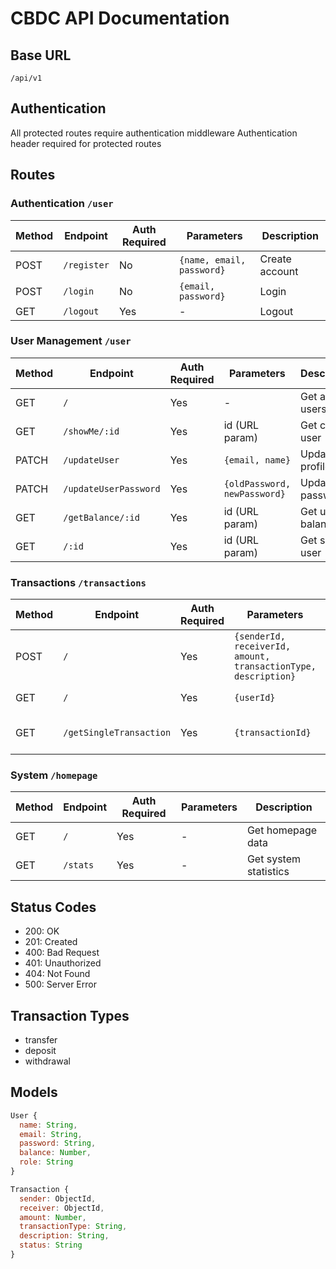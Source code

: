 # CBDC API Documentation

## Base URL

`/api/v1`

## Authentication

All protected routes require authentication middleware
Authentication header required for protected routes

## Routes

### Authentication `/user`

| Method | Endpoint    | Auth Required | Parameters                | Description    |
| ------ | ----------- | ------------- | ------------------------- | -------------- |
| POST   | `/register` | No            | `{name, email, password}` | Create account |
| POST   | `/login`    | No            | `{email, password}`       | Login          |
| GET    | `/logout`   | Yes           | -                         | Logout         |

### User Management `/user`

| Method | Endpoint              | Auth Required | Parameters                   | Description      |
| ------ | --------------------- | ------------- | ---------------------------- | ---------------- |
| GET    | `/`                   | Yes           | -                            | Get all users    |
| GET    | `/showMe/:id`         | Yes           | id (URL param)               | Get current user |
| PATCH  | `/updateUser`         | Yes           | `{email, name}`              | Update profile   |
| PATCH  | `/updateUserPassword` | Yes           | `{oldPassword, newPassword}` | Update password  |
| GET    | `/getBalance/:id`     | Yes           | id (URL param)               | Get user balance |
| GET    | `/:id`                | Yes           | id (URL param)               | Get single user  |

### Transactions `/transactions`

| Method | Endpoint                | Auth Required | Parameters                                                     | Description             |
| ------ | ----------------------- | ------------- | -------------------------------------------------------------- | ----------------------- |
| POST   | `/`                     | Yes           | `{senderId, receiverId, amount, transactionType, description}` | Create transaction      |
| GET    | `/`                     | Yes           | `{userId}`                                                     | List all transactions   |
| GET    | `/getSingleTransaction` | Yes           | `{transactionId}`                                              | Get transaction details |

### System `/homepage`

| Method | Endpoint | Auth Required | Parameters | Description           |
| ------ | -------- | ------------- | ---------- | --------------------- |
| GET    | `/`      | Yes           | -          | Get homepage data     |
| GET    | `/stats` | Yes           | -          | Get system statistics |

## Status Codes

- 200: OK
- 201: Created
- 400: Bad Request
- 401: Unauthorized
- 404: Not Found
- 500: Server Error

## Transaction Types

- transfer
- deposit
- withdrawal

## Models

```javascript
User {
  name: String,
  email: String,
  password: String,
  balance: Number,
  role: String
}

Transaction {
  sender: ObjectId,
  receiver: ObjectId,
  amount: Number,
  transactionType: String,
  description: String,
  status: String
}
```
